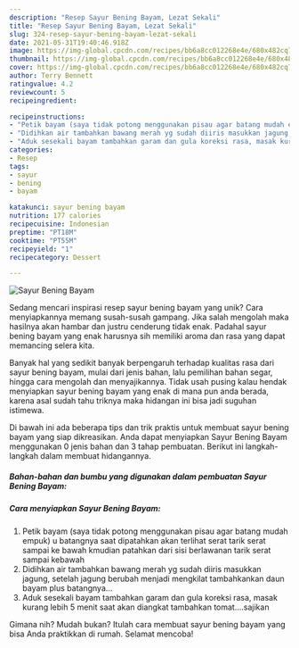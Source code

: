 ```yaml
---
description: "Resep Sayur Bening Bayam, Lezat Sekali"
title: "Resep Sayur Bening Bayam, Lezat Sekali"
slug: 324-resep-sayur-bening-bayam-lezat-sekali
date: 2021-05-31T19:40:46.918Z
image: https://img-global.cpcdn.com/recipes/bb6a8cc012268e4e/680x482cq70/sayur-bening-bayam-foto-resep-utama.jpg
thumbnail: https://img-global.cpcdn.com/recipes/bb6a8cc012268e4e/680x482cq70/sayur-bening-bayam-foto-resep-utama.jpg
cover: https://img-global.cpcdn.com/recipes/bb6a8cc012268e4e/680x482cq70/sayur-bening-bayam-foto-resep-utama.jpg
author: Terry Bennett
ratingvalue: 4.2
reviewcount: 5
recipeingredient:

recipeinstructions:
- "Petik bayam (saya tidak potong menggunakan pisau agar batang mudah empuk) u batangnya saat dipatahkan akan terlihat serat tarik serat sampai ke bawah kmudian patahkan dari sisi berlawanan tarik serat sampai kebawah"
- "Didihkan air tambahkan bawang merah yg sudah diiris masukkan jagung, setelah jagung berubah menjadi mengkilat tambahkankan daun bayam plus batangnya..."
- "Aduk sesekali bayam tambahkan garam dan gula koreksi rasa, masak kurang lebih 5 menit saat akan diangkat tambahkan tomat....sajikan"
categories:
- Resep
tags:
- sayur
- bening
- bayam

katakunci: sayur bening bayam 
nutrition: 177 calories
recipecuisine: Indonesian
preptime: "PT18M"
cooktime: "PT55M"
recipeyield: "1"
recipecategory: Dessert

---
```



![Sayur Bening Bayam](https://img-global.cpcdn.com/recipes/bb6a8cc012268e4e/680x482cq70/sayur-bening-bayam-foto-resep-utama.jpg)

Sedang mencari inspirasi resep sayur bening bayam yang unik? Cara menyiapkannya memang susah-susah gampang. Jika salah mengolah maka hasilnya akan hambar dan justru cenderung tidak enak. Padahal sayur bening bayam yang enak harusnya sih memiliki aroma dan rasa yang dapat memancing selera kita.

Banyak hal yang sedikit banyak berpengaruh terhadap kualitas rasa dari sayur bening bayam, mulai dari jenis bahan, lalu pemilihan bahan segar, hingga cara mengolah dan menyajikannya. Tidak usah pusing kalau hendak menyiapkan sayur bening bayam yang enak di mana pun anda berada, karena asal sudah tahu triknya maka hidangan ini bisa jadi suguhan istimewa.




Di bawah ini ada beberapa tips dan trik praktis untuk membuat sayur bening bayam yang siap dikreasikan. Anda dapat menyiapkan Sayur Bening Bayam menggunakan 0 jenis bahan dan 3 tahap pembuatan. Berikut ini langkah-langkah dalam membuat hidangannya.

<!--inarticleads1-->

##### Bahan-bahan dan bumbu yang digunakan dalam pembuatan Sayur Bening Bayam:





<!--inarticleads2-->

##### Cara menyiapkan Sayur Bening Bayam:

1. Petik bayam (saya tidak potong menggunakan pisau agar batang mudah empuk) u batangnya saat dipatahkan akan terlihat serat tarik serat sampai ke bawah kmudian patahkan dari sisi berlawanan tarik serat sampai kebawah
1. Didihkan air tambahkan bawang merah yg sudah diiris masukkan jagung, setelah jagung berubah menjadi mengkilat tambahkankan daun bayam plus batangnya...
1. Aduk sesekali bayam tambahkan garam dan gula koreksi rasa, masak kurang lebih 5 menit saat akan diangkat tambahkan tomat....sajikan




Gimana nih? Mudah bukan? Itulah cara membuat sayur bening bayam yang bisa Anda praktikkan di rumah. Selamat mencoba!
